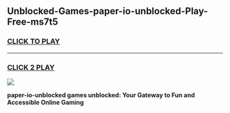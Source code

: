 
## Unblocked-Games-paper-io-unblocked-Play-Free-ms7t5
<h3>
<a href="https://premium76.site?title=paper-io-unblocked&ref=10A">CLICK TO PLAY</a></h3>
<hr>

<h3>
<a href="https://premium76.site?title=paper-io-unblocked&ref=10A">CLICK 2 PLAY</a>
  
</h3>

<a href="https://premium76.site?title=paper-io-unblocked&ref=10A"><img src="https://clearcache.store/games.png"></a>


**paper-io-unblocked games unblocked: Your Gateway to Fun and Accessible Online Gaming**
